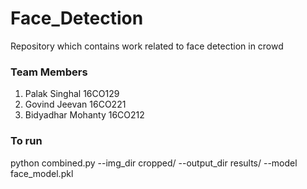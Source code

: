# Face_Detection
Repository which contains work related to face detection in crowd

### Team Members

1. Palak Singhal 16CO129 </br>
2. Govind Jeevan 16CO221 </br>
3. Bidyadhar Mohanty 16CO212 </br>

### To run

python combined.py --img_dir cropped/ --output_dir results/ --model face_model.pkl

